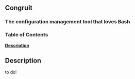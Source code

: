 ## Congruit

### The configuration management tool that loves Bash

### Table of Contents
**[Description](#description)**

## Description
to do!
